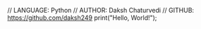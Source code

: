 // LANGUAGE: Python
// AUTHOR: Daksh Chaturvedi
// GITHUB: https://github.com/daksh249
print("Hello, World!");
